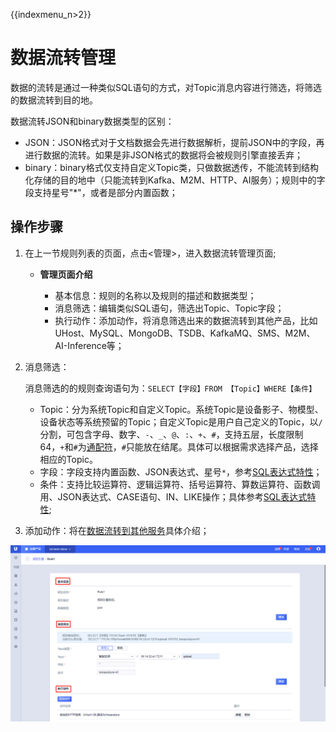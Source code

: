 {{indexmenu_n>2}}
# 数据流转管理
数据的流转是通过一种类似SQL语句的方式，对Topic消息内容进行筛选，将筛选的数据流转到目的地。

数据流转JSON和binary数据类型的区别：  

- JSON：JSON格式对于文档数据会先进行数据解析，提前JSON中的字段，再进行数据的流转。如果是非JSON格式的数据将会被规则引擎直接丢弃；
- binary：binary格式仅支持自定义Topic类，只做数据透传，不能流转到结构化存储的目的地中（只能流转到Kafka、M2M、HTTP、AI服务）；规则中的字段支持星号"*"，或者是部分内置函数；

## 操作步骤

1. 在上一节规则列表的页面，点击<管理>，进入数据流转管理页面;

   - **管理页面介绍**
   
     - 基本信息：规则的名称以及规则的描述和数据类型；
     - 消息筛选：编辑类似SQL语句，筛选出Topic、Topic字段；
     - 执行动作：添加动作，将消息筛选出来的数据流转到其他产品，比如UHost、MySQL、MongoDB、TSDB、KafkaMQ、SMS、M2M、AI-Inference等；
   
2. 消息筛选：  
   
   消息筛选的的规则查询语句为：`SELECT【字段】FROM 【Topic】WHERE【条件】`  
   
   - Topic：分为系统Topic和自定义Topic。系统Topic是设备影子、物模型、设备状态等系统预留的Topic；自定义Topic是用户自己定义的Topic，以`/`分割，可包含字母、数字、`-`、`_`、`@`、`:`、`+`、`#`，支持五层，长度限制64，`+`和`#`为[通配符](../ruleengine/sql_statements.md#Topic通配符)，`#`只能放在结尾。具体可以根据需求选择产品，选择相应的Topic。
   - 字段：字段支持内置函数、JSON表达式、星号`*`，参考[SQL表达式特性](sql_statements)；
   - 条件：支持比较运算符、逻辑运算符、括号运算符、算数运算符、函数调用、JSON表达式、CASE语句、IN、LIKE操作；具体参考[SQL表达式特性](sql_statements);
   
3. 添加动作：将在[数据流转到其他服务](data_forwarding)具体介绍；

![编辑规则](../../images/编辑规则.png)
